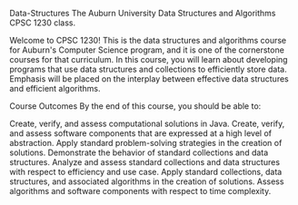 Data-Structures
The Auburn University Data Structures and Algorithms CPSC 1230 class.

Welcome to CPSC 1230! This is the data structures and algorithms course for Auburn's Computer Science program, and it is one of the cornerstone courses for that curriculum. In this course, you will learn about developing programs that use data structures and collections to efficiently store data. Emphasis will be placed on the interplay between effective data structures and efficient algorithms.

Course Outcomes By the end of this course, you should be able to:

Create, verify, and assess computational solutions in Java. Create, verify, and assess software components that are expressed at a high level of abstraction. Apply standard problem-solving strategies in the creation of solutions. Demonstrate the behavior of standard collections and data structures. Analyze and assess standard collections and data structures with respect to efficiency and use case. Apply standard collections, data structures, and associated algorithms in the creation of solutions. Assess algorithms and software components with respect to time complexity.
